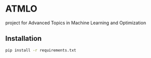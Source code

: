 # ATMLO
project for Advanced Topics in Machine Learning and Optimization

## Installation
```bash
pip install -r requirements.txt
```
